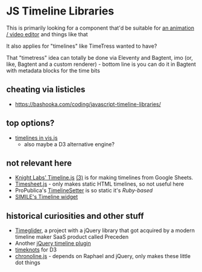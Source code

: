 # JS Timeline Libraries

This is primarily looking for a component that'd be suitable for [an animation / video editor](t86d2-9jaa0-ch8ff-fpwms-k0g2r) and things like that

It also applies for "timelines" like TimeTress wanted to have?

That "timetress" idea can totally be done via Eleventy and Bagtent, imo (or, like, Bagtent and a custom renderer) - bottom line is you can do it in Bagtent with metadata blocks for the time bits

## cheating via listicles

- https://bashooka.com/coding/javascript-timeline-libraries/

## top options?

- [timelines in vis.js](https://visjs.org/)
  - also maybe a D3 alternative engine?

## not relevant here

- [Knight Labs' Timeline.js](https://timeline.knightlab.com/) [(3)](https://github.com/NUKnightLab/TimelineJS3) is for making timelines from Google Sheets.
- [Timesheet.js](http://sbstjn.github.io/timesheet.js/) - only makes static HTML timelines, so not useful here
- ProPublica's [TimelineSetter](http://propublica.github.io/timeline-setter/) is so static it's *Ruby-based*
- [SIMILE's Timeline widget](http://propublica.github.io/timeline-setter/)

## historical curiosities and other stuff

- [Timeglider](https://timeglider.com/about), a project with a jQuery library that got acquired by a modern timeline maker SaaS product called Preceden
- Another [jQuery timeline plugin](https://github.com/ilkeryilmaz/timelinejs)
- [timeknots](https://github.com/alangrafu/timeknots) for D3
- [chronoline.js](http://stoicloofah.github.io/chronoline.js/) - depends on Raphael and jQuery, only makes these little dot things

